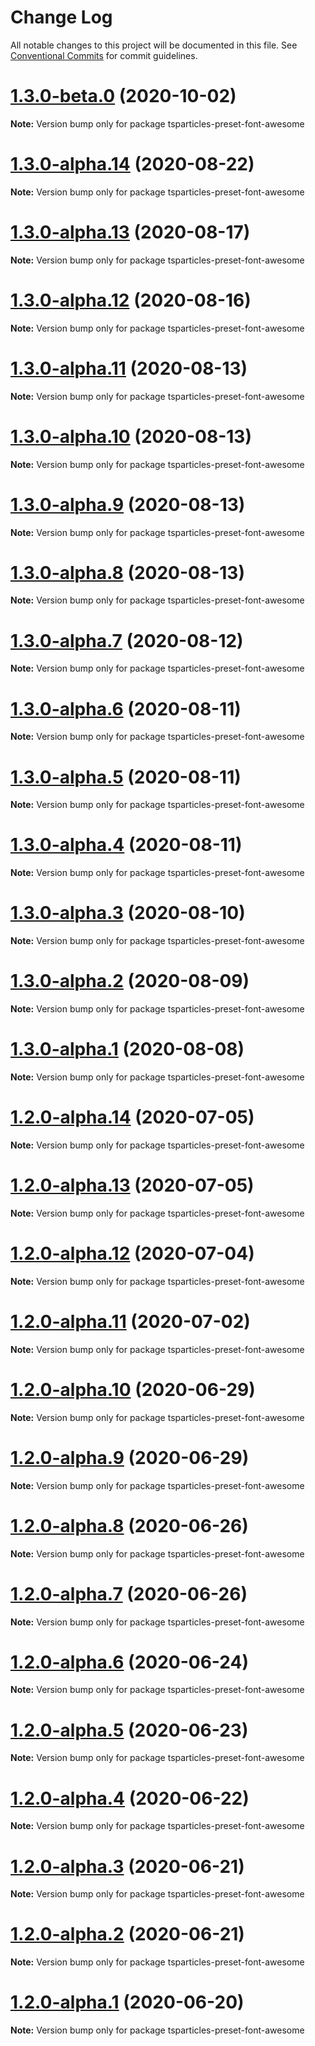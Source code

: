 # Change Log

All notable changes to this project will be documented in this file.
See [Conventional Commits](https://conventionalcommits.org) for commit guidelines.

# [1.3.0-beta.0](https://github.com/matteobruni/tsparticles/compare/tsparticles-preset-font-awesome@1.2.12...tsparticles-preset-font-awesome@1.3.0-beta.0) (2020-10-02)

**Note:** Version bump only for package tsparticles-preset-font-awesome





# [1.3.0-alpha.14](https://github.com/matteobruni/tsparticles/compare/tsparticles-preset-font-awesome@1.2.9...tsparticles-preset-font-awesome@1.3.0-alpha.14) (2020-08-22)

**Note:** Version bump only for package tsparticles-preset-font-awesome





# [1.3.0-alpha.13](https://github.com/matteobruni/tsparticles/compare/tsparticles-preset-font-awesome@1.3.0-alpha.12...tsparticles-preset-font-awesome@1.3.0-alpha.13) (2020-08-17)

**Note:** Version bump only for package tsparticles-preset-font-awesome





# [1.3.0-alpha.12](https://github.com/matteobruni/tsparticles/compare/tsparticles-preset-font-awesome@1.2.8...tsparticles-preset-font-awesome@1.3.0-alpha.12) (2020-08-16)

**Note:** Version bump only for package tsparticles-preset-font-awesome





# [1.3.0-alpha.11](https://github.com/matteobruni/tsparticles/compare/tsparticles-preset-font-awesome@1.3.0-alpha.10...tsparticles-preset-font-awesome@1.3.0-alpha.11) (2020-08-13)

**Note:** Version bump only for package tsparticles-preset-font-awesome





# [1.3.0-alpha.10](https://github.com/matteobruni/tsparticles/compare/tsparticles-preset-font-awesome@1.3.0-alpha.9...tsparticles-preset-font-awesome@1.3.0-alpha.10) (2020-08-13)

**Note:** Version bump only for package tsparticles-preset-font-awesome





# [1.3.0-alpha.9](https://github.com/matteobruni/tsparticles/compare/tsparticles-preset-font-awesome@1.3.0-alpha.8...tsparticles-preset-font-awesome@1.3.0-alpha.9) (2020-08-13)

**Note:** Version bump only for package tsparticles-preset-font-awesome





# [1.3.0-alpha.8](https://github.com/matteobruni/tsparticles/compare/tsparticles-preset-font-awesome@1.3.0-alpha.7...tsparticles-preset-font-awesome@1.3.0-alpha.8) (2020-08-13)

**Note:** Version bump only for package tsparticles-preset-font-awesome





# [1.3.0-alpha.7](https://github.com/matteobruni/tsparticles/compare/tsparticles-preset-font-awesome@1.3.0-alpha.6...tsparticles-preset-font-awesome@1.3.0-alpha.7) (2020-08-12)

**Note:** Version bump only for package tsparticles-preset-font-awesome





# [1.3.0-alpha.6](https://github.com/matteobruni/tsparticles/compare/tsparticles-preset-font-awesome@1.3.0-alpha.5...tsparticles-preset-font-awesome@1.3.0-alpha.6) (2020-08-11)

**Note:** Version bump only for package tsparticles-preset-font-awesome





# [1.3.0-alpha.5](https://github.com/matteobruni/tsparticles/compare/tsparticles-preset-font-awesome@1.3.0-alpha.4...tsparticles-preset-font-awesome@1.3.0-alpha.5) (2020-08-11)

**Note:** Version bump only for package tsparticles-preset-font-awesome





# [1.3.0-alpha.4](https://github.com/matteobruni/tsparticles/compare/tsparticles-preset-font-awesome@1.3.0-alpha.3...tsparticles-preset-font-awesome@1.3.0-alpha.4) (2020-08-11)

**Note:** Version bump only for package tsparticles-preset-font-awesome





# [1.3.0-alpha.3](https://github.com/matteobruni/tsparticles/compare/tsparticles-preset-font-awesome@1.3.0-alpha.2...tsparticles-preset-font-awesome@1.3.0-alpha.3) (2020-08-10)

**Note:** Version bump only for package tsparticles-preset-font-awesome





# [1.3.0-alpha.2](https://github.com/matteobruni/tsparticles/compare/tsparticles-preset-font-awesome@1.3.0-alpha.1...tsparticles-preset-font-awesome@1.3.0-alpha.2) (2020-08-09)

**Note:** Version bump only for package tsparticles-preset-font-awesome





# [1.3.0-alpha.1](https://github.com/matteobruni/tsparticles/compare/tsparticles-preset-font-awesome@1.2.7...tsparticles-preset-font-awesome@1.3.0-alpha.1) (2020-08-08)

**Note:** Version bump only for package tsparticles-preset-font-awesome





# [1.2.0-alpha.14](https://github.com/matteobruni/tsparticles/compare/tsparticles-preset-font-awesome@1.2.0-alpha.13...tsparticles-preset-font-awesome@1.2.0-alpha.14) (2020-07-05)

**Note:** Version bump only for package tsparticles-preset-font-awesome





# [1.2.0-alpha.13](https://github.com/matteobruni/tsparticles/compare/tsparticles-preset-font-awesome@1.2.0-alpha.12...tsparticles-preset-font-awesome@1.2.0-alpha.13) (2020-07-05)

**Note:** Version bump only for package tsparticles-preset-font-awesome





# [1.2.0-alpha.12](https://github.com/matteobruni/tsparticles/compare/tsparticles-preset-font-awesome@1.2.0-alpha.11...tsparticles-preset-font-awesome@1.2.0-alpha.12) (2020-07-04)

**Note:** Version bump only for package tsparticles-preset-font-awesome





# [1.2.0-alpha.11](https://github.com/matteobruni/tsparticles/compare/tsparticles-preset-font-awesome@1.1.2...tsparticles-preset-font-awesome@1.2.0-alpha.11) (2020-07-02)

**Note:** Version bump only for package tsparticles-preset-font-awesome





# [1.2.0-alpha.10](https://github.com/matteobruni/tsparticles/compare/tsparticles-preset-font-awesome@1.2.0-alpha.9...tsparticles-preset-font-awesome@1.2.0-alpha.10) (2020-06-29)

**Note:** Version bump only for package tsparticles-preset-font-awesome





# [1.2.0-alpha.9](https://github.com/matteobruni/tsparticles/compare/tsparticles-preset-font-awesome@1.2.0-alpha.8...tsparticles-preset-font-awesome@1.2.0-alpha.9) (2020-06-29)

**Note:** Version bump only for package tsparticles-preset-font-awesome





# [1.2.0-alpha.8](https://github.com/matteobruni/tsparticles/compare/tsparticles-preset-font-awesome@1.2.0-alpha.7...tsparticles-preset-font-awesome@1.2.0-alpha.8) (2020-06-26)

**Note:** Version bump only for package tsparticles-preset-font-awesome





# [1.2.0-alpha.7](https://github.com/matteobruni/tsparticles/compare/tsparticles-preset-font-awesome@1.2.0-alpha.6...tsparticles-preset-font-awesome@1.2.0-alpha.7) (2020-06-26)

**Note:** Version bump only for package tsparticles-preset-font-awesome





# [1.2.0-alpha.6](https://github.com/matteobruni/tsparticles/compare/tsparticles-preset-font-awesome@1.2.0-alpha.5...tsparticles-preset-font-awesome@1.2.0-alpha.6) (2020-06-24)

**Note:** Version bump only for package tsparticles-preset-font-awesome





# [1.2.0-alpha.5](https://github.com/matteobruni/tsparticles/compare/tsparticles-preset-font-awesome@1.1.1...tsparticles-preset-font-awesome@1.2.0-alpha.5) (2020-06-23)

**Note:** Version bump only for package tsparticles-preset-font-awesome





# [1.2.0-alpha.4](https://github.com/matteobruni/tsparticles/compare/tsparticles-preset-font-awesome@1.1.0...tsparticles-preset-font-awesome@1.2.0-alpha.4) (2020-06-22)

**Note:** Version bump only for package tsparticles-preset-font-awesome





# [1.2.0-alpha.3](https://github.com/matteobruni/tsparticles/compare/tsparticles-preset-font-awesome@1.1.0...tsparticles-preset-font-awesome@1.2.0-alpha.3) (2020-06-21)

**Note:** Version bump only for package tsparticles-preset-font-awesome





# [1.2.0-alpha.2](https://github.com/matteobruni/tsparticles/compare/tsparticles-preset-font-awesome@1.1.0...tsparticles-preset-font-awesome@1.2.0-alpha.2) (2020-06-21)

**Note:** Version bump only for package tsparticles-preset-font-awesome





# [1.2.0-alpha.1](https://github.com/matteobruni/tsparticles/compare/tsparticles-preset-font-awesome@1.1.0...tsparticles-preset-font-awesome@1.2.0-alpha.1) (2020-06-20)

**Note:** Version bump only for package tsparticles-preset-font-awesome
